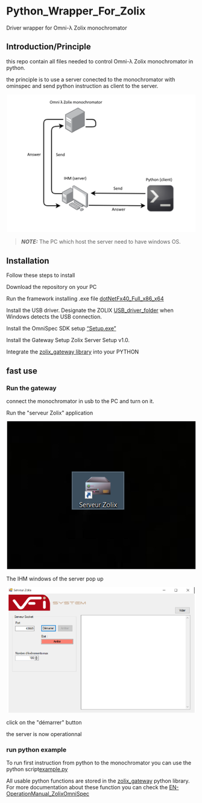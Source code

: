 # Python_Wrapper_For_Zolix
Driver wrapper for Omni-λ Zolix monochromator 


## Introduction/Principle ##

this repo contain all files needed to control  Omni-λ Zolix monochromator in python.

the principle is to use a server conected to the monochromator with ominspec and send python instruction as client to the server.


 

<p align="center">
<img src="imgs/principle.png" alt="ONE-PIX principle" width="500"/>
</p>

> **_NOTE:_** The PC which host the server need to have windows OS. 


## Installation ##

Follow these steps to install 

Download the repository on your PC 

Run the framework installing .exe file [dotNetFx40_Full_x86_x64](\Dependencies)

Install the USB driver. Designate the ZOLIX [USB_driver_folder](\Dependencies\Driver_USB_Zolix) when Windows detects the USB connection.

Install the OmniSpec SDK setup [“Setup.exe”](\Dependencies\Omnispec-Setup)

Install the Gateway Setup Zolix Server Setup v1.0.

Integrate the [zolix_gateway library](\Dependencies\Python_Zolix_Gateway) into your PYTHON 


## fast use ##

### Run the gateway ###

connect the monochromator in usb to the PC and turn on it.

Run the "serveur Zolix" application 

<p align="center">
<img src="imgs/server_app.png" alt="IHM server" width="500"/>
</p>


The IHM windows of the server pop up 

<p align="center">
<img src="imgs/server.png" alt="IHM server" width="500"/>
</p>

click on the "démarrer" button 

the server is now operationnal 

### run python example ###

To run first instruction from python to the monochromator you can use the python  script[example.py](\Dependencies\Python_Zolix_Gateway\zolix\app)

All usable  python functions are stored in the [zolix_gateway](\Dependencies\Python_Zolix_Gateway\zolix\app) python library. For more documentation about these function you can check the [EN-OperationManual_ZolixOmniSpec](\documentation\EN-OperationManual_ZolixOmniSpec.pdf)










